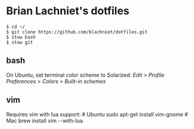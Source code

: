 # Brian Lachniet's dotfiles

    $ cd ~/
    $ git clone https://github.com/blachniet/dotfiles.git
    $ stow bash
    $ stow git

## bash

On Ubuntu, set terminal color scheme to Solarized: *Edit > Profile Preferences > Colors > Built-in schemes*

## vim

Requires vim with lua support:
    # Ubuntu
    sudo apt-get install vim-gnome
    # Mac
    brew install vim --with-lua
